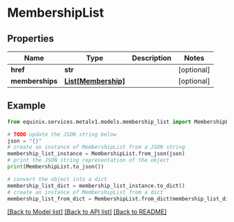 # MembershipList


## Properties

Name | Type | Description | Notes
------------ | ------------- | ------------- | -------------
**href** | **str** |  | [optional] 
**memberships** | [**List[Membership]**](Membership.md) |  | [optional] 

## Example

```python
from equinix.services.metalv1.models.membership_list import MembershipList

# TODO update the JSON string below
json = "{}"
# create an instance of MembershipList from a JSON string
membership_list_instance = MembershipList.from_json(json)
# print the JSON string representation of the object
print(MembershipList.to_json())

# convert the object into a dict
membership_list_dict = membership_list_instance.to_dict()
# create an instance of MembershipList from a dict
membership_list_from_dict = MembershipList.from_dict(membership_list_dict)
```
[[Back to Model list]](../README.md#documentation-for-models) [[Back to API list]](../README.md#documentation-for-api-endpoints) [[Back to README]](../README.md)


